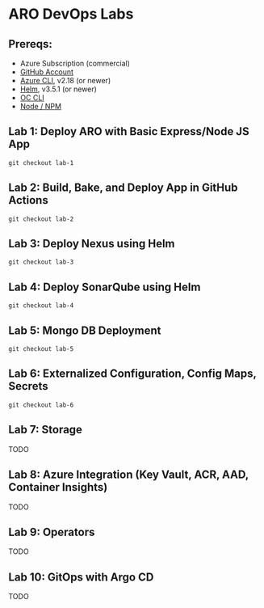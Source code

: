 # ARO DevOps Labs

## Prereqs:

- Azure Subscription (commercial)
- [GitHub Account](https://github.com/)
- [Azure CLI](https://docs.microsoft.com/en-us/cli/azure/install-azure-cli), v2.18 (or newer)
- [Helm](https://helm.sh/docs/intro/install/), v3.5.1 (or newer)
- [OC CLI](https://docs.openshift.com/container-platform/4.6/cli_reference/openshift_cli/getting-started-cli.html)
- [Node / NPM](https://nodejs.org/en/download/)

## Lab 1: Deploy ARO with Basic Express/Node JS App

`git checkout lab-1`

## Lab 2: Build, Bake, and Deploy App in GitHub Actions

`git checkout lab-2`

## Lab 3: Deploy Nexus using Helm

`git checkout lab-3`

## Lab 4: Deploy SonarQube using Helm

`git checkout lab-4`

## Lab 5: Mongo DB Deployment

`git checkout lab-5`

## Lab 6: Externalized Configuration, Config Maps, Secrets

`git checkout lab-6`

## Lab 7: Storage

TODO

## Lab 8: Azure Integration (Key Vault, ACR, AAD, Container Insights)

TODO

## Lab 9: Operators

TODO

## Lab 10: GitOps with Argo CD

TODO